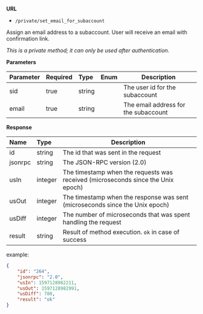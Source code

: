 **URL** 

- `/private/set_email_for_subaccount`

Assign an email address to a subaccount. User will receive an email with confirmation link.



*This is a private method; it can only be used after authentication.*

**Parameters** 

| Parameter | Required | Type   | Enum | Description                          |
| :-------- | :------- | :----- | ---- | ------------------------------------ |
| sid       | true     | string |      | The user id for the subaccount       |
| email     | true     | string |      | The email address for the subaccount |



**Response**

| **Name** | **Type** | **Description**                                     |
| :------- | :------- | --------------------------------------------------- |
| id       | string   | The id that was sent in the request                 |
| jsonrpc  | string   | The JSON-RPC version (2.0)                          |
| usIn     | integer  | The timestamp when the requests was received (microseconds since the Unix epoch)                                           |
| usOut    | integer  | The timestamp when the response was sent (microseconds since the Unix epoch)                                          |
| usDiff   | integer  | The number of microseconds that was spent handling the request                                                |
| result   | string   | Result of method execution. `ok` in case of success |

example:

```json
{
	"id": "264",
	"jsonrpc": "2.0",
	"usIn": 1597128982211,
	"usOut": 1597128982991,
	"usDiff": 780,
	"result": "ok"
}
```

